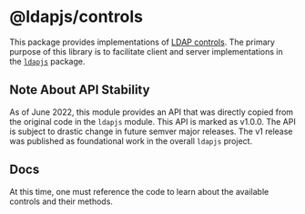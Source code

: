 # @ldapjs/controls

This package provides implementations of [LDAP controls][controls]. The
primary purpose of this library is to facilitate client and server
implementations in the [`ldapjs`](https://npm.im/ldapjs) package.

## Note About API Stability

As of June 2022, this module provides an API that was directly copied from
the original code in the `ldapjs` module. This API is marked as v1.0.0. The
API is subject to drastic change in future semver major releases. The v1 release
was published as foundational work in the overall `ldapjs` project.

## Docs

At this time, one must reference the code to learn about the available
controls and their methods.

[controls]: https://datatracker.ietf.org/doc/html/rfc4511#section-4.1.11
